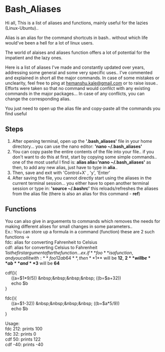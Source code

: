 # Bash_Aliases
Hi all,
This is a list of aliases and functions, mainly useful for the lazies (Linux-Ubuntu)..

Alias is an alias for the command shortcuts in bash.. without which life would've been a hell for a lot of linux users.

The world of alaises and aliases function offers a lot of potential for the impatient and the lazy ones.

Here is a list of aliases I've made and constantly updated over years, addressing some general and some very specific uses..
I've commented and explained in short all the major commands. In case of some mistakes or unclearity, feel free to ping at hemanshu.kale@gmail.com or to raise issue..  
Efforts were taken so that no command would confilct with any existing commands in the major packages... In case of any conflicts, you can change the corresponding alias.

You just need to open up the alias file and copy-paste all the commands you find useful


## Steps

1. After opening terminal, open up the **'.bash_aliases'** file in your home directory...  you can use the nano editor: **'nano ~/.bash_aliases'**  
2. You can copy paste the entire contents of the file into your file.. if you don't want to do this at first, start by copying some simple commands.. one of the most useful I find is: **alias alia='nano ~/.bash_aliases'** as then, to add any new alias, just have to type in **alia**..  
3. Then, save and exit with 'Control+X' , 'y', 'Enter'  
4. After saving the file, you cannot directly start using the aliases in the current terminal session...
            you either have to open another terminal session or type in: **'source ~/.bashrc'**
            this reloads/refreshes the aliases from the alias file (there is also an alias for this command - **ref**)
            
## Functions

You can also give in arguements to commands which removes the needs for making different alises for small changes in some parameters..  
Ex.: You can store up a formula in a command (function)
these are 2 such functions ->   
fdc: alias for converting Fahrenheit to Celsius  
cdf: alias for converting Celsius to Fahrenheit  
$1 is the first argument after the function...  
ex. if **foo** is a function, and you call it with: **foo 12 ab 64**, then **$1** will be **12**, **$2** will be **ab** and **$3** will be **64**  

cdf(){  
&nbsp;&nbsp;&nbsp;&nbsp; ((a=$1*9/5))  
&nbsp;&nbsp;&nbsp;&nbsp; ((b=$a+32))  
&nbsp;&nbsp;&nbsp;&nbsp; echo $b  
}  
  
fdc(){  
&nbsp;&nbsp;&nbsp;&nbsp; ((a=$1-32))  
&nbsp;&nbsp;&nbsp;&nbsp; ((b=$a*5/9))  
&nbsp;&nbsp;&nbsp;&nbsp; echo $b  
}  

Usage:  
fdc 212:  prints 100  
fdc 32:   prints 0  
cdf 50:   prints 122  
cdf -40:  prints -40  

